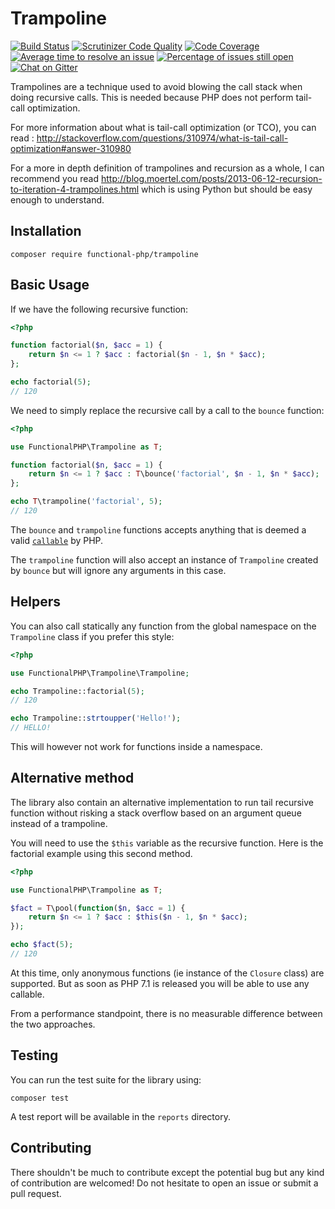# Trampoline 

[![Build Status](https://travis-ci.org/functional-php/trampoline.svg)](https://travis-ci.org/functional-php/trampoline)
[![Scrutinizer Code Quality](https://scrutinizer-ci.com/g/functional-php/trampoline/badges/quality-score.png?b=master)](https://scrutinizer-ci.com/g/functional-php/trampoline/?branch=master)
[![Code Coverage](https://scrutinizer-ci.com/g/functional-php/trampoline/badges/coverage.png?b=master)](https://scrutinizer-ci.com/g/functional-php/trampoline/?branch=master)
[![Average time to resolve an issue](http://isitmaintained.com/badge/resolution/functional-php/trampoline.svg)](http://isitmaintained.com/project/functional-php/trampoline "Average time to resolve an issue")
[![Percentage of issues still open](http://isitmaintained.com/badge/open/functional-php/trampoline.svg)](http://isitmaintained.com/project/functional-php/trampoline "Percentage of issues still open")
[![Chat on Gitter](https://img.shields.io/gitter/room/gitterHQ/gitter.svg)](https://gitter.im/functional-php)

Trampolines are a technique used to avoid blowing the call stack when doing recursive calls. This is needed because PHP does not perform tail-call optimization.

For more information about what is tail-call optimization (or TCO), you can read : http://stackoverflow.com/questions/310974/what-is-tail-call-optimization#answer-310980

For a more in depth definition of trampolines and recursion as a whole, I can recommend you read http://blog.moertel.com/posts/2013-06-12-recursion-to-iteration-4-trampolines.html which is using Python but should be easy enough to understand.

## Installation

    composer require functional-php/trampoline

## Basic Usage

If we have the following recursive function:

```php
<?php

function factorial($n, $acc = 1) {
    return $n <= 1 ? $acc : factorial($n - 1, $n * $acc);
};

echo factorial(5);
// 120

```

We need to simply replace the recursive call by a call to the `bounce` function:

``` php
<?php

use FunctionalPHP\Trampoline as T;

function factorial($n, $acc = 1) {
    return $n <= 1 ? $acc : T\bounce('factorial', $n - 1, $n * $acc);
};

echo T\trampoline('factorial', 5);
// 120

```

The `bounce` and `trampoline` functions accepts anything that is deemed a valid [`callable`](http://php.net/manual/en/language.types.callable.php) by PHP.

The `trampoline` function will also accept an instance of `Trampoline` created by `bounce` but will ignore any arguments in this case.

## Helpers

You can also call statically any function from the global namespace on the `Trampoline` class if you prefer this style:

``` php
<?php

use FunctionalPHP\Trampoline\Trampoline;

echo Trampoline::factorial(5);
// 120

echo Trampoline::strtoupper('Hello!');
// HELLO!

```

This will however not work for functions inside a namespace.

## Alternative method

The library also contain an alternative implementation to run tail recursive function without risking a stack overflow based on an argument queue instead of a trampoline.

You will need to use the `$this` variable as the recursive function. Here is the factorial example using this second method.

``` php
<?php

use FunctionalPHP\Trampoline as T;

$fact = T\pool(function($n, $acc = 1) {
    return $n <= 1 ? $acc : $this($n - 1, $n * $acc);
});

echo $fact(5);
// 120

```

At this time, only anonymous functions (ie instance of the `Closure` class) are supported. But as soon as PHP 7.1 is released you will be able to use any callable.

From a performance standpoint, there is no measurable difference between the two approaches.

## Testing

You can run the test suite for the library using:

    composer test
    
A test report will be available in the `reports` directory.

## Contributing

There shouldn't be much to contribute except the potential bug but any kind of contribution are welcomed! Do not hesitate to open an issue or submit a pull request.
